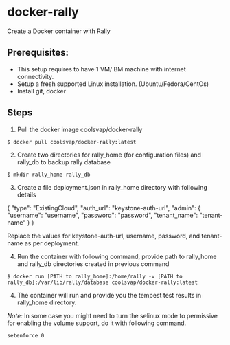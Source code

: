 docker-rally
============

Create a Docker container with Rally


Prerequisites:
--------------
- This setup requires to have 1 VM/ BM machine with internet connectivity.
- Setup a fresh supported Linux installation. (Ubuntu/Fedora/CentOs)
- Install git, docker

Steps
-----
1. Pull the docker image coolsvap/docker-rally
```
$ docker pull coolsvap/docker-rally:latest
```
2. Create two directories  for rally_home (for configuration files) and rally_db to backup rally database
```
$ mkdir rally_home rally_db
```
3. Create a file deployment.json in rally_home directory with following details

{
"type": "ExistingCloud",
"auth_url": "keystone-auth-url",
"admin": {
    "username": "username",
    "password": "password",
    "tenant_name": "tenant-name"
}
}

Replace the values for keystone-auth-url, username, password, and tenant-name as per deployment.

4. Run the container with following command, provide path to rally_home and rally_db directories created in previous command

```
$ docker run [PATH to rally_home]:/home/rally -v [PATH to rally_db]:/var/lib/rally/database coolsvap/docker-rally:latest
```

4. The container will run and provide you the tempest test results in rally_home directory.

*Note:* In some case you might need to turn the selinux mode to permissive for enabling the volume support, do it with following command.

```
setenforce 0
```
